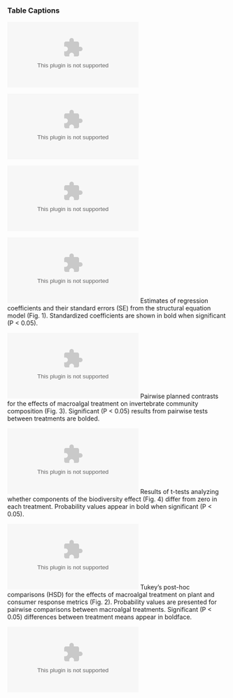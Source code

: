 ### Table Captions

[![ANOVA-effects-on-partition.csv](https://github.com/apramus/seaweed-biodiversity-effects/blob/main/results-summary-tables/ANOVA-effects-on-partition.csv)](https://github.com/apramus/seaweed-biodiversity-effects/blob/main/results-summary-tables/ANOVA-effects-on-partition.csv) 

[![ANOVA-treatment-effects-on-response-metrics.csv](https://github.com/apramus/seaweed-biodiversity-effects/blob/main/results-summary-tables/ANOVA-treatment-effects-on-response-metrics.csv)](https://github.com/apramus/seaweed-biodiversity-effects/blob/main/results-summary-tables/ANOVA-treatment-effects-on-response-metrics.csv) 

[![PERMANOVA.csv](https://github.com/apramus/seaweed-biodiversity-effects/blob/main/results-summary-tables/PERMANOVA.csv)](https://github.com/apramus/seaweed-biodiversity-effects/blob/main/results-summary-tables/PERMANOVA.csv) 

[![Table-S1.csv](https://github.com/apramus/seaweed-biodiversity-effects/blob/main/results-summary-tables/Table-S1.csv)](https://github.com/apramus/seaweed-biodiversity-effects/blob/main/results-summary-tables/Table-S1.csv) Estimates of regression coefficients and their standard errors (SE) from the structural equation model (Fig. 1). Standardized coefficients are shown in bold when significant (P < 0.05).

[![Table-S2.csv](https://github.com/apramus/seaweed-biodiversity-effects/blob/main/results-summary-tables/Table-S2.csv)](https://github.com/apramus/seaweed-biodiversity-effects/blob/main/results-summary-tables/Table-S2.csv) Pairwise planned contrasts for the effects of macroalgal treatment on invertebrate community composition (Fig. 3). Significant (P < 0.05) results from pairwise tests between treatments are bolded.

[![Table-S3.csv](https://github.com/apramus/seaweed-biodiversity-effects/blob/main/results-summary-tables/Table-S3.csv)](https://github.com/apramus/seaweed-biodiversity-effects/blob/main/results-summary-tables/Table-S3.csv) Results of t-tests analyzing whether components of the biodiversity effect (Fig. 4) differ from zero in each treatment. Probability values appear in bold when significant (P < 0.05).

[![Tukey's-HSD.csv](https://github.com/apramus/seaweed-biodiversity-effects/blob/main/results-summary-tables/Tukey's-HSD.csv)](https://github.com/apramus/seaweed-biodiversity-effects/blob/main/results-summary-tables/Tukey's-HSD.csv) Tukey’s post-hoc comparisons (HSD) for the effects of macroalgal treatment on plant and consumer response metrics (Fig. 2). Probability values are presented for pairwise comparisons between macroalgal treatments. Significant (P < 0.05) differences between treatment means appear in boldface.

[![t-tests-monos-vs-polys.csv](https://github.com/apramus/seaweed-biodiversity-effects/blob/main/results-summary-tables/t-tests-monos-vs-polys.csv)](https://github.com/apramus/seaweed-biodiversity-effects/blob/main/results-summary-tables/t-tests-monos-vs-polys.csv) 
